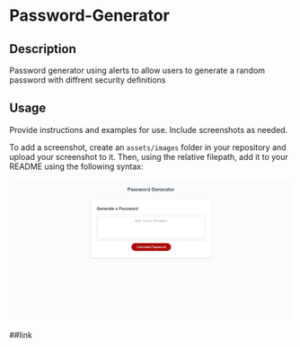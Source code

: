 # Password-Generator



## Description

Password generator using alerts to allow users to generate a random password with diffrent security definitions

## Usage

Provide instructions and examples for use. Include screenshots as needed.

To add a screenshot, create an `assets/images` folder in your repository and upload your screenshot to it. Then, using the relative filepath, add it to your README using the following syntax:

![Webpage screen shot](https://github.com/SkylarHammond55/Password-Generator/blob/main/Assets/images/Screenshot-of-password-gen.jpg "")


##link
